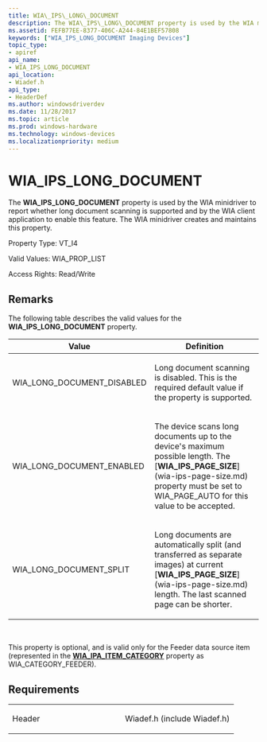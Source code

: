 ```yaml
---
title: WIA\_IPS\_LONG\_DOCUMENT
description: The WIA\_IPS\_LONG\_DOCUMENT property is used by the WIA minidriver to report whether long document scanning is supported and by the WIA client application to enable this feature. The WIA minidriver creates and maintains this property.
ms.assetid: FEFB77EE-8377-406C-A244-84E1BEF57808
keywords: ["WIA_IPS_LONG_DOCUMENT Imaging Devices"]
topic_type:
- apiref
api_name:
- WIA_IPS_LONG_DOCUMENT
api_location:
- Wiadef.h
api_type:
- HeaderDef
ms.author: windowsdriverdev
ms.date: 11/28/2017
ms.topic: article
ms.prod: windows-hardware
ms.technology: windows-devices
ms.localizationpriority: medium
---
```


# WIA\_IPS\_LONG\_DOCUMENT


The **WIA\_IPS\_LONG\_DOCUMENT** property is used by the WIA minidriver to report whether long document scanning is supported and by the WIA client application to enable this feature. The WIA minidriver creates and maintains this property.




Property Type: VT\_I4

Valid Values: WIA\_PROP\_LIST

Access Rights: Read/Write

Remarks
-------

The following table describes the valid values for the **WIA\_IPS\_LONG\_DOCUMENT** property.

<table>
<colgroup>
<col width="50%" />
<col width="50%" />
</colgroup>
<thead>
<tr class="header">
<th>Value</th>
<th>Definition</th>
</tr>
</thead>
<tbody>
<tr class="odd">
<td><p>WIA_LONG_DOCUMENT_DISABLED</p></td>
<td><p>Long document scanning is disabled. This is the required default value if the property is supported.</p></td>
</tr>
<tr class="even">
<td><p>WIA_LONG_DOCUMENT_ENABLED</p></td>
<td><p>The device scans long documents up to the device's maximum possible length. The [<strong>WIA_IPS_PAGE_SIZE</strong>](wia-ips-page-size.md) property must be set to WIA_PAGE_AUTO for this value to be accepted.</p></td>
</tr>
<tr class="odd">
<td><p>WIA_LONG_DOCUMENT_SPLIT</p></td>
<td><p>Long documents are automatically split (and transferred as separate images) at current [<strong>WIA_IPS_PAGE_SIZE</strong>](wia-ips-page-size.md) length. The last scanned page can be shorter.</p></td>
</tr>
</tbody>
</table>

 

This property is optional, and is valid only for the Feeder data source item (represented in the [**WIA\_IPA\_ITEM\_CATEGORY**](wia-ipa-item-category.md) property as WIA\_CATEGORY\_FEEDER).

Requirements
------------

<table>
<colgroup>
<col width="50%" />
<col width="50%" />
</colgroup>
<tbody>
<tr class="odd">
<td><p>Header</p></td>
<td>Wiadef.h (include Wiadef.h)</td>
</tr>
</tbody>
</table>

 

 






